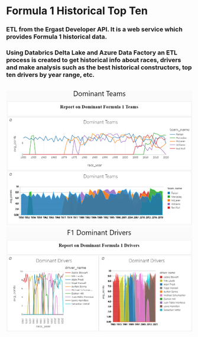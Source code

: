 # Formula 1 Historical Top Ten

### ETL from the Ergast Developer API. It is a web service which provides Formula 1 historical data. 
### Using Databrics Delta Lake and Azure Data Factory an ETL process is created to get historical info about races, drivers and make analysis such as the best historical constructors, top ten drivers by year range, etc.

<br>

<img src="dashboards-img/Report on Dominant Formula 1 Teams.png" alt="Alt text" title="Optional title">

<img src="dashboards-img/Report on Dominant Formula 1 Drivers.png" alt="Alt text" title="Optional title">

